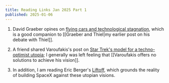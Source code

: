 ```yaml
---
title: Reading Links Jan 2025 Part 1
published: 2025-01-06
---
```

1. David Graeber opines on [flying cars and technological stagnation](https://davidgraeber.org/wp-content/uploads/2012-Of-flying-cars-and-the-declining-rate-of-profit.pdf), which is a good companion to [[Graeber and Thiel|my earlier post on his debate with Thiel]].

2. A friend shared Varoufakis's post on [Star Trek's model for a techno-optimist utopia](https://unherd.com/2025/01/why-the-left-needs-to-watch-star-trek/); I generally was left feeling that [[Varoufakis offers no solutions to achieve his vision]].

3. In addition, I am reading Eric Berger's [Liftoff](https://www.amazon.co.uk/Liftoff-Desperate-Early-Launched-SpaceX/dp/0008445621), which grounds the reality of building SpaceX against these utopian visions.